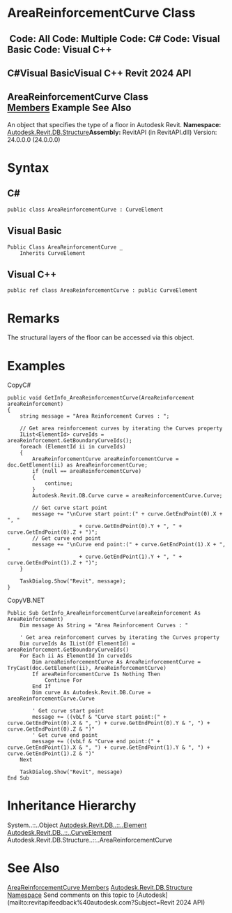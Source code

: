 # AreaReinforcementCurve Class

﻿
 Code: All Code: Multiple Code: C# Code: Visual Basic Code: Visual C++   
---  
C#Visual BasicVisual C++
Revit 2024 API  
---  
AreaReinforcementCurve Class  
[Members](3963cca4-c83c-7ef9-734b-0602abd3162b.md "AreaReinforcementCurve Members") Example See Also  
---  
An object that specifies the type of a floor in Autodesk Revit.
**Namespace:** [Autodesk.Revit.DB.Structure](d586b341-f687-9d90-e96d-255806b7d4fc.md "Autodesk.Revit.DB.Structure Namespace")**Assembly:** RevitAPI (in RevitAPI.dll) Version: 24.0.0.0 (24.0.0.0)
# Syntax
C#  
---  
```text
public class AreaReinforcementCurve : CurveElement
```
  
Visual Basic  
---  
```text
Public Class AreaReinforcementCurve _
	Inherits CurveElement
```
  
Visual C++  
---  
```text
public ref class AreaReinforcementCurve : public CurveElement
```
  
# Remarks
The structural layers of the floor can be accessed via this object.
# Examples
CopyC#
```text
public void GetInfo_AreaReinforcementCurve(AreaReinforcement areaReinforcement)
{
    string message = "Area Reinforcement Curves : ";

    // Get area reinforcement curves by iterating the Curves property
    IList<ElementId> curveIds = areaReinforcement.GetBoundaryCurveIds();
    foreach (ElementId ii in curveIds)
    {
        AreaReinforcementCurve areaReinforcementCurve = doc.GetElement(ii) as AreaReinforcementCurve;
        if (null == areaReinforcementCurve)
        {
            continue;
        }
        Autodesk.Revit.DB.Curve curve = areaReinforcementCurve.Curve;

        // Get curve start point
        message += "\nCurve start point:(" + curve.GetEndPoint(0).X + ", "
                       + curve.GetEndPoint(0).Y + ", " + curve.GetEndPoint(0).Z + ")";
        // Get curve end point
        message += "\nCurve end point:(" + curve.GetEndPoint(1).X + ", "
                       + curve.GetEndPoint(1).Y + ", " + curve.GetEndPoint(1).Z + ")";
    }

    TaskDialog.Show("Revit", message);
}
```

CopyVB.NET
```text
Public Sub GetInfo_AreaReinforcementCurve(areaReinforcement As AreaReinforcement)
    Dim message As String = "Area Reinforcement Curves : "

    ' Get area reinforcement curves by iterating the Curves property
    Dim curveIds As IList(Of ElementId) = areaReinforcement.GetBoundaryCurveIds()
    For Each ii As ElementId In curveIds
        Dim areaReinforcementCurve As AreaReinforcementCurve = TryCast(doc.GetElement(ii), AreaReinforcementCurve)
        If areaReinforcementCurve Is Nothing Then
            Continue For
        End If
        Dim curve As Autodesk.Revit.DB.Curve = areaReinforcementCurve.Curve

        ' Get curve start point
        message += ((vbLf & "Curve start point:(" + curve.GetEndPoint(0).X & ", ") + curve.GetEndPoint(0).Y & ", ") + curve.GetEndPoint(0).Z & ")"
        ' Get curve end point
        message += ((vbLf & "Curve end point:(" + curve.GetEndPoint(1).X & ", ") + curve.GetEndPoint(1).Y & ", ") + curve.GetEndPoint(1).Z & ")"
    Next

    TaskDialog.Show("Revit", message)
End Sub
```

# Inheritance Hierarchy
System..::..Object [Autodesk.Revit.DB..::..Element](eb16114f-69ea-f4de-0d0d-f7388b105a16.md "Element Class") [Autodesk.Revit.DB..::..CurveElement](61673852-2d08-003d-e9fd-4be89d533774.md "CurveElement Class") Autodesk.Revit.DB.Structure..::..AreaReinforcementCurve
# See Also
[AreaReinforcementCurve Members](3963cca4-c83c-7ef9-734b-0602abd3162b.md "AreaReinforcementCurve Members")
[Autodesk.Revit.DB.Structure Namespace](d586b341-f687-9d90-e96d-255806b7d4fc.md "Autodesk.Revit.DB.Structure Namespace")
Send comments on this topic to [Autodesk](mailto:revitapifeedback%40autodesk.com?Subject=Revit 2024 API)